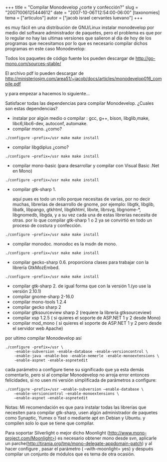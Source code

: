 +++
title = "Compilar Monodevelop ¿corte y confección?"
slug = "20071006125444612"
date = "2007-10-06T12:54:00-06:00"
[taxonomies]
tema = ["articulos"]
autor = ["jacob israel cervantes luevano"]
+++

es muy fácil en una distribución de GNU/Linux instalar monodevelop por medio del
software administrador de paquetes, pero el problema es que por lo regular no
hay las ultimas versiones que salieron al día de hoy de los programas que
necesitamos por lo que es necesario compilar dichos programas en este caso
Monodevelop:

Todos los paquetes de código fuente los pueden descargar de
<http://go-mono.com/sources-stable/>

El archivo pdf lo pueden descargar de
<http://ministeriosjm.com/area51/~jacob/docs/articles/monodevelop016_compile.pdf>

y para empezar a hacemos lo siguiente…

<!-- more -->

Satisfacer todas las dependencias para compilar Monodevelop. ¿Cuales son estas
dependencias?

* instalar por algún medio o compilar : gcc, g++, bison, libglib,make,
  libc6,libc6-dev, autoconf, automake.
* compilar mono. ¿como?

```{console}
./configure –prefix=/usr make make install
```

* compilar libgdiplus ¿como?

```{console}
./configure –prefix=/usr make make install
```

* compilar mono-basic (para desarrollar y compilar con Visual Basic .Net en
  Mono)

```{console}
./configure –prefix=/usr make make install
```

* compilar gtk-sharp 1.

   aquí pues es todo un rollo porque necesitas de varias, por no decir muchas,
   librerías de desarrollo de gnome, por ejemplo: libgtk, libglib, libatk,
   libpango, gtkhtml, libgtkhtml, libvte, librsvg, libgnome-*, libgnomedb,
   libgda, y a su vez cada una de estas librerías necesita de otras. por lo que
   compilar gtk-sharp 1 o 2 ya se convirtió en todo un proceso de costura y
   confección.

```{console}
./configure –prefix=/usr make make install
```

* compilar monodoc. monodoc es la msdn de mono.

```{console}
./configure –prefix=/usr make make install
```

* compilar gecko-sharp 0.6. proporciona clases para trabajar con la librería
  GtkMozEmbed.

```{console}
./configure –prefix=/usr make make install
```

* compilar gtk-sharp 2. de igual forma que con la versión 1.(yo use la versión
  2.10.1)
* compilar gnome-sharp 2-16.0
* compilar mono-tools 1.2.4
* compilar gecko sharp 2
* compilar gtksourceview sharp 2 (requiere la librería gtksourceview)
* compilar xsp 1.2.5 ( si quieres el soporte de ASP.NET 1 y 2 desde Mono)
* compilar mod_mono ( si quieres el soporte de ASP.NET 1 y 2 pero desde el
  servidor web Apache)

por ultimo compilar Monodevelop así

```{console}
./configure -prefix=/usr \
    -enable-subversion -enable-database -enable-versioncontrol \
    -enable-java -enable-boo -enable-nemerle -enable-monoextensions \
    -enable-aspnet -enable-aspnetedit
```

cada parámetro a configure tiene su significado que ya esta demás comentarlo,
pero si al compilar Monodevelop no arroja error entonces felicidades, si no usen
mi versión simplificada de parámetros a configure:

```{console}
./configure –prefix=/usr –enable-subversion –enable-database \
    –enable-versioncontrol –enable-monoextensions \
    –enable-aspnet –enable-aspnetedit
```

Notas: Mi recomendación es que para instalar todas las librerías que necesiten
para compilar gtk-sharp, usen algún administrador de paquetes como Synaptic,
Yumex o Yast o mediante apt en Debian y Ubuntu. y compilen solo lo que se tiene
que compilar.

Para soportar Silverlight o mejor dicho Moonlight
(http://www.mono-project.com/Moonlight>) es necesario obtener mono desde svn,
aplicarle un parche(<http://tirania.org/tmp/mono-delegate-appdomain-patch>) y al
hacer configure , pasar el parámetro ( –with-moonlight= yes) y después compilar
un conjunto de módulos que es tema de otra ocasión.
